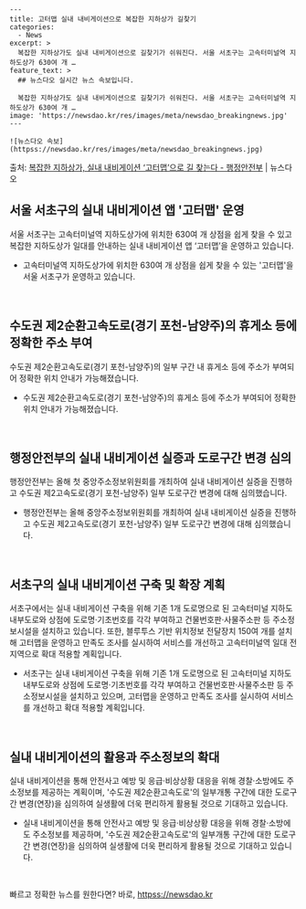     ---
    title: 고터맵 실내 내비게이션으로 복잡한 지하상가 길찾기
    categories:
      - News
    excerpt: >
      복잡한 지하상가도 실내 내비게이션으로 길찾기가 쉬워진다. 서울 서초구는 고속터미널역 지하도상가 630여 개 …
    feature_text: >
      ## 뉴스다오 실시간 뉴스 속보입니다.
    
      복잡한 지하상가도 실내 내비게이션으로 길찾기가 쉬워진다. 서울 서초구는 고속터미널역 지하도상가 630여 개 …
    image: 'https://newsdao.kr/res/images/meta/newsdao_breakingnews.jpg'
    ---
    
    ![뉴스다오 속보](httpss://newsdao.kr/res/images/meta/newsdao_breakingnews.jpg)

<p>출처: <a href="httpss://newsdao.kr/3085" rel="dofollow">복잡한 지하상가, 실내 내비게이션 ‘고터맵’으로 길 찾는다 - 행정안전부</a> | 뉴스다오</p>

<h2 data-ke-size="size26">서울 서초구의 실내 내비게이션 앱 '고터맵' 운영</h2>
<p data-ke-size="size16">서울 서초구는 고속터미널역 지하도상가에 위치한 630여 개 상점을 쉽게 찾을 수 있고 복잡한 지하도상가 일대를 안내하는 실내 내비게이션 앱 ‘고터맵’을 운영하고 있습니다.</p>
<ul>
<li>고속터미널역 지하도상가에 위치한 630여 개 상점을 쉽게 찾을 수 있는 '고터맵'을 서울 서초구가 운영하고 있습니다.</li>
</ul>
<p data-ke-size="size16">&nbsp;</p>

<h2 data-ke-size="size26">수도권 제2순환고속도로(경기 포천-남양주)의 휴게소 등에 정확한 주소 부여</h2>
<p data-ke-size="size16">수도권 제2순환고속도로(경기 포천-남양주)의 일부 구간 내 휴게소 등에 주소가 부여되어 정확한 위치 안내가 가능해졌습니다.</p>
<ul>
<li>수도권 제2순환고속도로(경기 포천-남양주)의 휴게소 등에 주소가 부여되어 정확한 위치 안내가 가능해졌습니다.</li>
</ul>
<p data-ke-size="size16">&nbsp;</p>

<h2 data-ke-size="size26">행정안전부의 실내 내비게이션 실증과 도로구간 변경 심의</h2>
<p data-ke-size="size16">행정안전부는 올해 첫 중앙주소정보위원회를 개최하여 실내 내비게이션 실증을 진행하고 수도권 제2고속도로(경기 포천-남양주) 일부 도로구간 변경에 대해 심의했습니다.</p>
<ul>
<li>행정안전부는 올해 중앙주소정보위원회를 개최하여 실내 내비게이션 실증을 진행하고 수도권 제2고속도로(경기 포천-남양주) 일부 도로구간 변경에 대해 심의했습니다.</li>
</ul>
<p data-ke-size="size16">&nbsp;</p>

<h2 data-ke-size="size26">서초구의 실내 내비게이션 구축 및 확장 계획</h2>
<p data-ke-size="size16">서초구에서는 실내 내비게이션 구축을 위해 기존 1개 도로명으로 된 고속터미널 지하도 내부도로와 상점에 도로명·기초번호를 각각 부여하고 건물번호판·사물주소판 등 주소정보시설을 설치하고 있습니다. 또한, 블루투스 기반 위치정보 전달장치 150여 개를 설치해 고터맵을 운영하고 만족도 조사를 실시하여 서비스를 개선하고 고속터미널역 일대 전 지역으로 확대 적용할 계획입니다.</p>
<ul>
<li>서초구는 실내 내비게이션 구축을 위해 기존 1개 도로명으로 된 고속터미널 지하도 내부도로와 상점에 도로명·기초번호를 각각 부여하고 건물번호판·사물주소판 등 주소정보시설을 설치하고 있으며, 고터맵을 운영하고 만족도 조사를 실시하여 서비스를 개선하고 확대 적용할 계획입니다.</li>
</ul>
<p data-ke-size="size16">&nbsp;</p>

<h2 data-ke-size="size26">실내 내비게이션의 활용과 주소정보의 확대</h2>
<p data-ke-size="size16">실내 내비게이션을 통해 안전사고 예방 및 응급·비상상황 대응을 위해 경찰·소방에도 주소정보를 제공하는 계획이며, '수도권 제2순환고속도로'의 일부개통 구간에 대한 도로구간 변경(연장)을 심의하여 실생활에 더욱 편리하게 활용될 것으로 기대하고 있습니다.</p>
<ul>
<li>실내 내비게이션을 통해 안전사고 예방 및 응급·비상상황 대응을 위해 경찰·소방에도 주소정보를 제공하며, '수도권 제2순환고속도로'의 일부개통 구간에 대한 도로구간 변경(연장)을 심의하여 실생활에 더욱 편리하게 활용될 것으로 기대하고 있습니다.</li>
</ul>
<p data-ke-size="size16">&nbsp;</p> 

빠르고 정확한 뉴스를 원한다면? 바로, <a href="httpss://newsdao.kr" rel="dofollow">httpss://newsdao.kr</a>


    